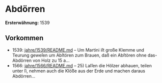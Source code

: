 # Abdörren

**Ersterwähnung:** 1539

## Vorkommen
- 1539: [jahre/1539/README.md](../jahre/1539/README.md) – Um Martini iſt große Klemme und Teurung geweſen
um Abſtören zum Brauen, daß ein Abſtören ohne das-
Abdörren von Holz zu 15 a...
- 1566: [jahre/1566/README.md](../jahre/1566/README.md) – 25) Laſſen die Hölzer abhauen, teilen unter ſi,
nehmen auch die Klöße aus der Erde und machen daraus
Abdörren...
